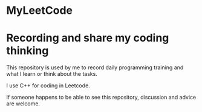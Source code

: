 # MyLeetCode
# Recording and share my coding thinking

This repository is used by me to record daily programming training and what I learn or think about the tasks.

I use C++ for coding in Leetcode.

If someone happens to be able to see this repository, discussion and advice are welcome.

